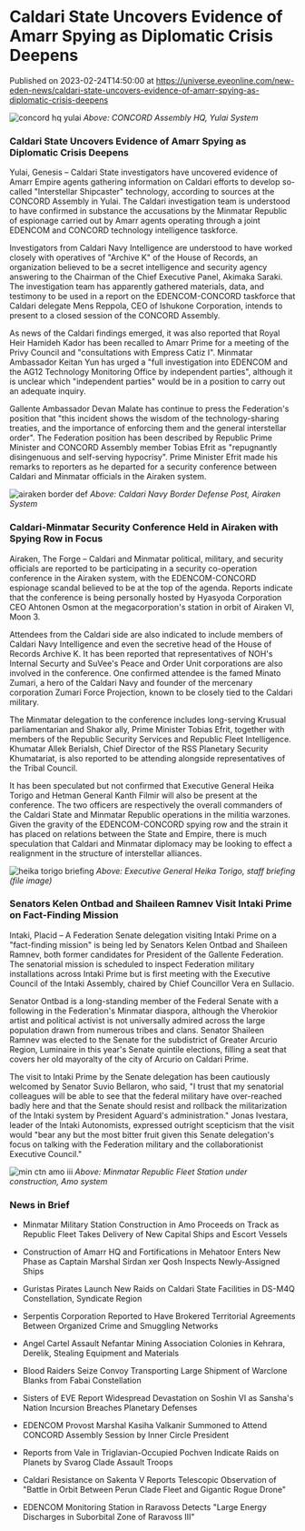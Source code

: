 # Caldari State Uncovers Evidence of Amarr Spying as Diplomatic Crisis Deepens
Published on 2023-02-24T14:50:00 at https://universe.eveonline.com/new-eden-news/caldari-state-uncovers-evidence-of-amarr-spying-as-diplomatic-crisis-deepens

![concord hq yulai](//images.ctfassets.net/1gqwxa4vbed9/4R0nUM4wDkX7aFGZ5md4Ox/c67746f537e62c8328f4770251331a29/concord_hq_yulai.png) *Above: CONCORD Assembly HQ, Yulai System*

### Caldari State Uncovers Evidence of Amarr Spying as Diplomatic Crisis Deepens

Yulai, Genesis – Caldari State investigators have uncovered evidence of Amarr Empire agents gathering information on Caldari efforts to develop so-called "Interstellar Shipcaster" technology, according to sources at the CONCORD Assembly in Yulai. The Caldari investigation team is understood to have confirmed in substance the accusations by the Minmatar Republic of espionage carried out by Amarr agents operating through a joint EDENCOM and CONCORD technology intelligence taskforce.

Investigators from Caldari Navy Intelligence are understood to have worked closely with operatives of "Archive K" of the House of Records, an organization believed to be a secret intelligence and security agency answering to the Chairman of the Chief Executive Panel, Akimaka Saraki. The investigation team has apparently gathered materials, data, and testimony to be used in a report on the EDENCOM-CONCORD taskforce that Caldari delegate Mens Reppola, CEO of Ishukone Corporation, intends to present to a closed session of the CONCORD Assembly.

As news of the Caldari findings emerged, it was also reported that Royal Heir Hamideh Kador has been recalled to Amarr Prime for a meeting of the Privy Council and "consultations with Empress Catiz I". Minmatar Ambassador Keitan Yun has urged a "full investigation into EDENCOM and the AG12 Technology Monitoring Office by independent parties", although it is unclear which "independent parties" would be in a position to carry out an adequate inquiry. 

Gallente Ambassador Devan Malate has continue to press the Federation's position that "this incident shows the wisdom of the technology-sharing treaties, and the importance of enforcing them and the general interstellar order". The Federation position has been described by Republic Prime Minister and CONCORD Assembly member Tobias Efrit as "repugnantly disingenuous and self-serving hypocrisy". Prime Minister Efrit made his remarks to reporters as he departed for a security conference between Caldari and Minmatar officials in the Airaken system.

![airaken border def](//images.ctfassets.net/1gqwxa4vbed9/wDiFNne822WGtGzBFUn4D/f61cf895169924fa59ab119d4bb509cb/airaken_border_def.png) *Above: Caldari Navy Border Defense Post, Airaken System*

### Caldari-Minmatar Security Conference Held in Airaken with Spying Row in Focus

Airaken, The Forge – Caldari and Minmatar political, military, and security officials are reported to be participating in a security co-operation conference in the Airaken system, with the EDENCOM-CONCORD espionage scandal believed to be at the top of the agenda. Reports indicate that the conference is being personally hosted by Hyasyoda Corporation CEO Ahtonen Osmon at the megacorporation's station in orbit of Airaken VI, Moon 3.

Attendees from the Caldari side are also indicated to include members of Caldari Navy Intelligence and even the secretive head of the House of Records Archive K. It has been reported that representatives of NOH's Internal Securty and SuVee's Peace and Order Unit corporations are also involved in the conference. One confirmed attendee is the famed Minato Zumari, a hero of the Caldari Navy and founder of the mercenary corporation Zumari Force Projection, known to be closely tied to the Caldari military.

The Minmatar delegation to the conference includes long-serving Krusual parliamentarian and Shakor ally, Prime Minister Tobias Efrit, together with members of the Republic Security Services and Republic Fleet Intelligence. Khumatar Allek Berialsh, Chief Director of the RSS Planetary Security Khumatariat, is also reported to be attending alongside representatives of the Tribal Council.

It has been speculated but not confirmed that Executive General Heika Torigo and Hetman General Kanth Filmir will also be present at the conference. The two officers are respectively the overall commanders of the Caldari State and Minmatar Republic operations in the militia warzones. Given the gravity of the EDENCOM-CONCORD spying row and the strain it has placed on relations between the State and Empire, there is much speculation that Caldari and Minmatar diplomacy may be looking to effect a realignment in the structure of interstellar alliances.

![heika torigo briefing](//images.ctfassets.net/1gqwxa4vbed9/4MlYpANA8xBESQnjV3mmET/fa264664af036809873445521456e67c/heika_torigo_briefing.png) *Above: Executive General Heika Torigo, staff briefing (file image)*

### Senators Kelen Ontbad and Shaileen Ramnev Visit Intaki Prime on Fact-Finding Mission

Intaki, Placid – A Federation Senate delegation visiting Intaki Prime on a "fact-finding mission" is being led by Senators Kelen Ontbad and Shaileen Ramnev, both former candidates for President of the Gallente Federation. The senatorial mission is scheduled to inspect Federation military installations across Intaki Prime but is first meeting with the Executive Council of the Intaki Assembly, chaired by Chief Councillor Vera en Sullacio.

Senator Ontbad is a long-standing member of the Federal Senate with a following in the Federation's Minmatar diaspora, although the Vherokior artist and political activist is not universally admired across the large population drawn from numerous tribes and clans. Senator Shaileen Ramnev was elected to the Senate for the subdistrict of Greater Arcurio Region, Luminaire in this year's Senate quintile elections, filling a seat that covers her old mayoralty of the city of Arcurio on Caldari Prime. 

The visit to Intaki Prime by the Senate delegation has been cautiously welcomed by Senator Suvio Bellaron, who said, "I trust that my senatorial colleagues will be able to see that the federal military have over-reached badly here and that the Senate should resist and rollback the militarization of the Intaki system by President Aguard's administration." Jonas Ivestara, leader of the Intaki Autonomists, expressed outright scepticism that the visit would "bear any but the most bitter fruit given this Senate delegation's focus on talking with the Federation military and the collaborationist Executive Council."

![min ctn amo iii](//images.ctfassets.net/1gqwxa4vbed9/12o8fScgqkY8vIgWP9jP3i/385703222aa67f194f3ed7b58b538e01/min_ctn_amo_iii.png) *Above: Minmatar Republic Fleet Station under construction, Amo system*

### News in Brief

- Minmatar Military Station Construction in Amo Proceeds on Track as Republic Fleet Takes Delivery of New Capital Ships and Escort Vessels

- Construction of Amarr HQ and Fortifications in Mehatoor Enters New Phase as Captain Marshal Sirdan xer Qosh Inspects Newly-Assigned Ships

- Guristas Pirates Launch New Raids on Caldari State Facilities in DS-M4Q Constellation, Syndicate Region

- Serpentis Corporation Reported to Have Brokered Territorial Agreements Between Organized Crime and Smuggling Networks

- Angel Cartel Assault Nefantar Mining Association Colonies in Kehrara, Derelik, Stealing Equipment and Materials

- Blood Raiders Seize Convoy Transporting Large Shipment of Warclone Blanks from Fabai Constellation

- Sisters of EVE Report Widespread Devastation on Soshin VI as Sansha's Nation Incursion Breaches Planetary Defenses

- EDENCOM Provost Marshal Kasiha Valkanir Summoned to Attend CONCORD Assembly Session by Inner Circle President

- Reports from Vale in Triglavian-Occupied Pochven Indicate Raids on Planets by Svarog Clade Assault Troops

- Caldari Resistance on Sakenta V Reports Telescopic Observation of "Battle in Orbit Between Perun Clade Fleet and Gigantic Rogue Drone"

- EDENCOM Monitoring Station in Raravoss Detects "Large Energy Discharges in Suborbital Zone of Raravoss III"
